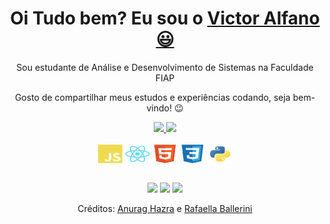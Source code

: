   <h1 align="center">
    Oi Tudo bem? Eu sou o 
    <a href="www.linkedin.com/in/victor-alfano-37a82a229">Victor Alfano 😃️</a>
  </h1>
  
  <p align="center">
    Sou estudante de Análise e Desenvolvimento de Sistemas na Faculdade FIAP
  
  <p align="center">
    Gosto de compartilhar meus estudos e experiências codando, seja bem-vindo! 😉️
  </p>
  
</div>

<div align="center">
  <a href="https://github.com/Vitaotvz">
    <img height="150em" src="https://github-readme-stats.vercel.app/api?username=Vitaotvz&count_private=true&include_all_commits=true&show_icons=true&theme=dracula&hide_border=false&show_owner=true"/>
    <img height="150em" src="https://github-readme-stats.vercel.app/api/top-langs/?username=Vitaotvz&theme=dracula&hide_border=false&&layout=compact"/>
  </a>
</div>

<div align="center" valign="top"><br>
 <img align="center" alt="Rafa-Js" height="30" width="40" src="https://raw.githubusercontent.com/devicons/devicon/master/icons/javascript/javascript-plain.svg">
  <img align="center" alt="Rafa-React" height="30" width="40" src="https://raw.githubusercontent.com/devicons/devicon/master/icons/react/react-original.svg">
  <img align="center" alt="Rafa-HTML" height="30" width="40" src="https://raw.githubusercontent.com/devicons/devicon/master/icons/html5/html5-original.svg">
  <img align="center" alt="Rafa-CSS" height="30" width="40" src="https://raw.githubusercontent.com/devicons/devicon/master/icons/css3/css3-original.svg">
  <img align="center" alt="Rafa-Python" height="30" width="40" src="https://raw.githubusercontent.com/devicons/devicon/master/icons/python/python-original.svg">
</div><br>

<div align="center">
  
  <a href="https://www.instagram.com/victoralfano_/" target="_blank"><img src="https://img.shields.io/badge/-Instagram-%23E4405F?style=for-the-badge&logo=instagram&logoColor=white" target="_blank"></a>
  <a href="www.linkedin.com/in/victor-alfano-37a82a229" target="_blank"><img src="https://img.shields.io/badge/-LinkedIn-%230077B5?style=for-the-badge&logo=linkedin&logoColor=white" target="_blank"></a> 
  <a href="mailto:vitu.alfano2001@gmail.com"><img src="https://img.shields.io/badge/-Gmail-%23333?style=for-the-badge&logo=gmail&logoColor=white" target="_blank"></a>
</div>

<div align="center">
  
</div>

<div align="center">
  <p>Créditos: <a href="https://github.com/anuraghazra/github-readme-stats">Anurag Hazra</a> e <a href="https://github.com/rafaballerini">Rafaella Ballerini</a></p>
</div>
